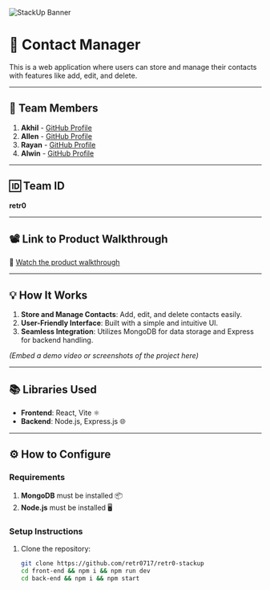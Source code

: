 ![StackUp Banner](https://tinkerhub.frappe.cloud/files/stackup%20banner.jpeg)

# 📇 Contact Manager

This is a web application where users can store and manage their contacts with features like add, edit, and delete. 

---

## 👥 Team Members

1. **Akhil** - [GitHub Profile](https://github.com/Akh1l51j1)  
2. **Allen** - [GitHub Profile](https://github.com/Mr-Allen-29)  
3. **Rayan** - [GitHub Profile](https://github.com/MhdRayanBinSN)  
4. **Alwin** - [GitHub Profile](https://github.com/AKA717)  

---

## 🆔 Team ID

**retr0**

---

## 📽️ Link to Product Walkthrough

🎥 [Watch the product walkthrough](https://clipchamp.com/watch/oR2dSbDILaH)

---

## 💡 How It Works

1. **Store and Manage Contacts**: Add, edit, and delete contacts easily.
2. **User-Friendly Interface**: Built with a simple and intuitive UI.
3. **Seamless Integration**: Utilizes MongoDB for data storage and Express for backend handling.

*(Embed a demo video or screenshots of the project here)*

---

## 📚 Libraries Used

- **Frontend**: React, Vite ⚛️
- **Backend**: Node.js, Express.js 🌐

---

## ⚙️ How to Configure

### Requirements

1. **MongoDB** must be installed 📦
2. **Node.js** must be installed 🖥️

### Setup Instructions

1. Clone the repository:

   ```bash
   git clone https://github.com/retr0717/retr0-stackup
   cd front-end && npm i && npm run dev
   cd back-end && npm i && npm start
